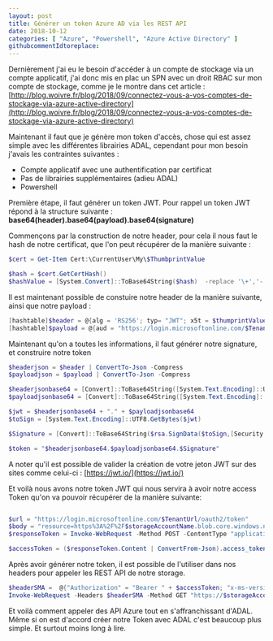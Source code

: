 ```yaml
---
layout: post
title: Générer un token Azure AD via les REST API
date: 2018-10-12
categories: [ "Azure", "Powershell", "Azure Active Directory" ]
githubcommentIdtoreplace: 
---
```


Dernièrement j'ai eu le besoin d'accéder à un compte de stockage via un compte applicatif, j'ai donc mis en plac un SPN avec un droit RBAC sur mon compte de stockage, comme je le montre dans cet article : [http://blog.woivre.fr/blog/2018/09/connectez-vous-a-vos-comptes-de-stockage-via-azure-active-directory](http://blog.woivre.fr/blog/2018/09/connectez-vous-a-vos-comptes-de-stockage-via-azure-active-directory)

Maintenant il faut que je génère mon token d'accès, chose qui est assez simple avec les différentes librairies ADAL, cependant pour mon besoin j'avais les contraintes suivantes :

* Compte applicatif avec une authentification par certificat
* Pas de librairies supplémentaires (adieu ADAL)
* Powershell

Première étape, il faut générer un token JWT. Pour rappel un token JWT répond à la structure suivante : **base64(header).base64(payload).base64(signature)**

Commençons par la construction de notre header, pour cela il nous faut le hash de notre certificat, que l'on peut récupérer de la manière suivante :

```powershell
$cert = Get-Item Cert:\CurrentUser\My\$ThumbprintValue

$hash = $cert.GetCertHash()
$hashValue = [System.Convert]::ToBase64String($hash)  -replace '\+','-' -replace '/','_' -replace '='
```

Il est maintenant possible de constuire notre header de la manière suivante, ainsi que notre payload :

```powershell
[hashtable]$header = @{alg = 'RS256'; typ= "JWT"; x5t = $thumprintValue}
[hashtable]$payload = @{aud = "https://login.microsoftonline.com/$TenantUrl/oauth2/token"; iss = $applicationId; sub=$applicationId; jti = "22b3bb26-e046-42df-9c96-65dbd72c1c81"; exp = $exp; nbf= 1536160449}
```

Maintenant qu'on a toutes les informations, il faut générer notre signature, et construire notre token

```powershell
$headerjson = $header | ConvertTo-Json -Compress
$payloadjson = $payload | ConvertTo-Json -Compress

$headerjsonbase64 = [Convert]::ToBase64String([System.Text.Encoding]::UTF8.GetBytes($headerjson)) -replace '\+','-' -replace '/','_' -replace '='
$payloadjsonbase64 = [Convert]::ToBase64String([System.Text.Encoding]::UTF8.GetBytes($payloadjson)) -replace '\+','-' -replace '/','_' -replace '='

$jwt = $headerjsonbase64 + "." + $payloadjsonbase64
$toSign = [System.Text.Encoding]::UTF8.GetBytes($jwt)

$Signature = [Convert]::ToBase64String($rsa.SignData($toSign,[Security.Cryptography.HashAlgorithmName]::SHA256,[Security.Cryptography.RSASignaturePadding]::Pkcs1)) -replace '\+','-' -replace '/','_' -replace '='

$token = "$headerjsonbase64.$payloadjsonbase64.$Signature"
```

A noter qu'il est possible de valider la création de votre jeton JWT sur des sites comme celui-ci : [https://jwt.io/](https://jwt.io/)

Et voilà nous avons notre token JWT qui nous servira à avoir notre access Token qu'on va pouvoir récupérer de la manière suivante:

```powershell

$url = "https://login.microsoftonline.com/$TenantUrl/oauth2/token"
$body = "resource=https%3A%2F%2F$storageAccountName.blob.core.windows.net%2F&client_id=$applicationId&client_assertion_type=urn:ietf:params:oauth:client-assertion-type:jwt-bearer&client_assertion=$token&grant_type=client_credentials"
$responseToken = Invoke-WebRequest -Method POST -ContentType "application/x-www-form-urlencoded"  -Headers @{"accept"="application/json"} -Body $body $url -Verbose

$accessToken = ($responseToken.Content | ConvertFrom-Json).access_token
```

Après avoir générer notre token, il est possible de l'utiliser dans nos headers pour appeler les REST API de notre storage.

```powershell
$headerSMA =  @{"Authorization" = "Bearer " + $accessToken; "x-ms-version" = "2017-11-09"}
Invoke-WebRequest -Headers $headerSMA -Method GET "https://$storageAccountName.blob.core.windows.net/$containerName/$blobName"  -OutFile $outFile
```

Et voilà comment appeler des API Azure tout en s'affranchissant d'ADAL. Même si on est d'accord créer notre Token avec ADAL c'est beaucoup plus simple. Et surtout moins long à lire.
